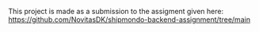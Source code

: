 This project is made as a submission to the assigment given here: https://github.com/NovitasDK/shipmondo-backend-assignment/tree/main

